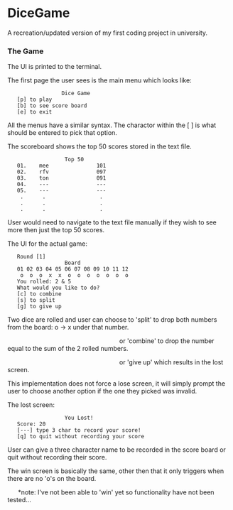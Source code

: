 # DiceGame
   A recreation/updated version of my first coding project in university.

### The Game
   The UI is printed to the terminal.
   
   The first page the user sees is the main menu which looks like:
   
                     Dice Game               
       [p] to play
       [b] to see score board
       [e] to exit

   All the menus have a similar syntax. The charactor within the [ ] is what should be entered to pick that option.

   The scoreboard shows the top 50 scores stored in the text file. 

                      Top 50               
       01.    mee               101
       02.    rfv               097
       03.    ton               091
       04.    ---               ---
       05.    ---               ---
        .      .                 .
        .      .                 .
        .      .                 .
   
   User would need to navigate to the text file manually if they wish to see more then just the top 50 scores.

   The UI for the actual game:

       Round [1]
                      Board                
       01 02 03 04 05 06 07 08 09 10 11 12 
        o  o  o  x  x  o  o  o  o  o  o  o 
       You rolled: 2 & 5
       What would you like to do?
       [c] to combine
       [s] to split
       [g] to give up

   Two dice are rolled and user can choose to 'split' to drop both numbers from the board: o -> x under that number.
   
   ‎ ‎ ‎ ‎ ‎ ‎ ‎ ‎ ‎ ‎ ‎ ‎ ‎ ‎ ‎ ‎ ‎ ‎ ‎ ‎ ‎ ‎ ‎ ‎ ‎ ‎ ‎ ‎ ‎ ‎ ‎ ‎ ‎ ‎ ‎ ‎ ‎ ‎ ‎ ‎  ‎ ‎ ‎ ‎ ‎ ‎ ‎ ‎ ‎ ‎ ‎ ‎ ‎ ‎ ‎ ‎ ‎ ‎‎ ‎ ‎ ‎ ‎ ‎ ‎ ‎or 'combine' to drop the number equal to the sum of the 2 rolled numbers.

   ‎ ‎ ‎ ‎ ‎ ‎ ‎ ‎ ‎ ‎ ‎ ‎ ‎ ‎ ‎ ‎ ‎ ‎ ‎ ‎ ‎ ‎ ‎ ‎ ‎ ‎ ‎ ‎ ‎ ‎ ‎ ‎ ‎ ‎ ‎ ‎ ‎ ‎ ‎ ‎  ‎ ‎ ‎ ‎ ‎ ‎‎ ‎ ‎ ‎ ‎ ‎ ‎ ‎ ‎ ‎ ‎ ‎ ‎ ‎ ‎ ‎ ‎ ‎ ‎ ‎or 'give up' which results in the lost screen.
                                           
   This implementation does not force a lose screen, it will simply prompt the user to choose another option if the one they picked was invalid.

   The lost screen:

                      You Lost!               
       Score: 20
       [---] type 3 char to record your score!
       [q] to quit without recording your score

   User can give a three character name to be recorded in the score board or quit without recording their score.

   The win screen is basically the same, other then that it only triggers when there are no 'o's on the board.
   
   ‎ ‎ ‎ ‎ ‎ ‎ *note: I've not been able to 'win' yet so functionality have not been tested...
   
